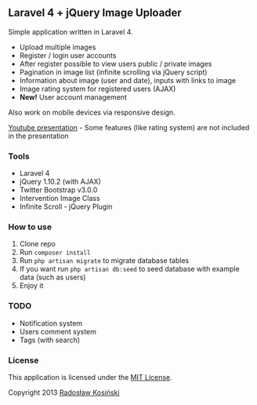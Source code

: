 ## Laravel 4 + jQuery Image Uploader

Simple application written in Laravel 4.
- Upload multiple images
- Register / login user accounts
- After register possible to view users public / private images
- Pagination in image list (infinite scrolling via jQuery script)
- Information about image (user and date), inputs with links to image
- Image rating system for registered users (AJAX)
- **New!** User account management

Also work on mobile devices via responsive design.

[Youtube presentation](http://www.youtube.com/watch?v=3lrkrJQlNJ0) - Some features (like rating system) are not included in the presentation

### Tools

- Laravel 4
- jQuery 1.10.2 (with AJAX)
- Twitter Bootstrap v3.0.0
- Intervention Image Class
- Infinite Scroll - jQuery Plugin

### How to use

1. Clone repo
2. Run `composer install`
3. Run `php artisan migrate` to migrate database tables
3. If you want run `php artisan db:seed` to seed database with example data (such as users)
4. Enjoy it

### TODO

- Notification system
- Users comment system
- Tags (with search)

### License

This application is licensed under the [MIT License](http://opensource.org/licenses/MIT).

Copyright 2013 [Radosław Kosiński](http://rkosinski.pl/)